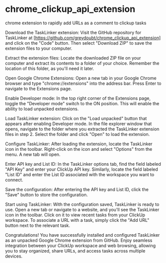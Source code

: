 # chrome_clickup_api_extension
chrome extension to rapidly add URLs as a comment to clickup tasks

Download the TaskLinker extension: Visit the GitHub repository for TaskLinker at [https://github.com/greydoubt/chrome_clickup_api_extension] and click on the "Code" button. Then select "Download ZIP" to save the extension files to your computer.

Extract the extension files: Locate the downloaded ZIP file on your computer and extract its contents to a folder of your choice. Remember the location of this folder, as you'll need it later.

Open Google Chrome Extensions: Open a new tab in your Google Chrome browser and type "chrome://extensions" into the address bar. Press Enter to navigate to the Extensions page.

Enable Developer mode: In the top right corner of the Extensions page, toggle the "Developer mode" switch to the ON position. This will enable the ability to load unpacked extensions.

Load TaskLinker extension: Click on the "Load unpacked" button that appears after enabling Developer mode. In the file explorer window that opens, navigate to the folder where you extracted the TaskLinker extension files in step 2. Select the folder and click "Open" to load the extension.

Configure TaskLinker: After loading the extension, locate the TaskLinker icon in the toolbar. Right-click on the icon and select "Options" from the menu. A new tab will open.

Enter API key and List ID: In the TaskLinker options tab, find the field labeled "API Key" and enter your ClickUp API key. Similarly, locate the field labeled "List ID" and enter the List ID associated with the workspace you want to connect.

Save the configuration: After entering the API key and List ID, click the "Save" button to store the configuration.

Start using TaskLinker: With the configuration saved, TaskLinker is ready to use. Open a new tab or navigate to a website, and you'll see the TaskLinker icon in the toolbar. Click on it to view recent tasks from your ClickUp workspace. To associate a URL with a task, simply click the "Add URL" button next to the relevant task.

Congratulations! You have successfully installed and configured TaskLinker as an unpacked Google Chrome extension from GitHub. Enjoy seamless integration between your ClickUp workspace and web browsing, allowing you to stay organized, share URLs, and access tasks across multiple devices.
